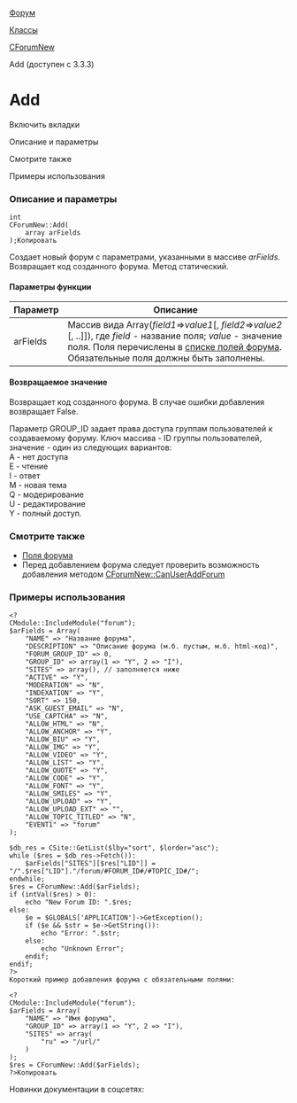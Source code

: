 [Форум](/api_help/forum/index.php)

[Классы](/api_help/forum/developer/index.php)

[CForumNew](/api_help/forum/developer/cforumnew/index.php)

Add (доступен с 3.3.3)

Add
===

Включить вкладки

Описание и параметры

Смотрите также

Примеры использования

### Описание и параметры

```
int
CForumNew::Add(
	array arFields
);Копировать
```

Создает новый форум с параметрами, указанными в массиве *arFields*. Возвращает код созданного форума. Метод статический.

#### Параметры функции

| Параметр | Описание |
| --- | --- |
| arFields | Массив вида Array(*field1*=>*value1*[, *field2*=>*value2* [, ..]]), где     *field* - название поля;   *value* - значение поля.     Поля перечислены в [списке полей форума](/api_help/forum/fields.php#cforumnew). Обязательные поля должны быть заполнены. |

#### Возвращаемое значение

Возвращает код созданного форума. В случае ошибки добавления возвращает False.
  
  
Параметр GROUP\_ID задает права доступа группам пользователей к создаваемому форуму. Ключ массива - ID группы пользователей, значение - один из следующих вариантов:   
A - нет доступа   
E - чтение   
I - ответ   
M - новая тема   
Q - модерирование   
U - редактирование   
Y - полный доступ.

### Смотрите также

* [Поля форума](/api_help/forum/fields.php#cforumnew)
* Перед добавлением форума следует проверить возможность добавления методом [CForumNew::CanUserAddForum](/api_help/forum/developer/cforumnew/canuseraddforum.php)

### Примеры использования

```
<?
CModule::IncludeModule("forum");
$arFields = Array(
	"NAME" => "Название форума", 
	"DESCRIPTION" => "Описание форума (м.б. пустым, м.б. html-код)",
	"FORUM_GROUP_ID" => 0,
	"GROUP_ID" => array(1 => "Y", 2 => "I"), 
	"SITES" => array(), // заполняется ниже
	"ACTIVE" => "Y", 
	"MODERATION" => "N",
	"INDEXATION" => "Y",
	"SORT" => 150,
	"ASK_GUEST_EMAIL" => "N",
	"USE_CAPTCHA" => "N",
	"ALLOW_HTML" => "N",
	"ALLOW_ANCHOR" => "Y",
	"ALLOW_BIU" => "Y",
	"ALLOW_IMG" => "Y",
	"ALLOW_VIDEO" => "Y",
	"ALLOW_LIST" => "Y",
	"ALLOW_QUOTE" => "Y",
	"ALLOW_CODE" => "Y",
	"ALLOW_FONT" => "Y",
	"ALLOW_SMILES" => "Y",
	"ALLOW_UPLOAD" => "Y", 
	"ALLOW_UPLOAD_EXT" => "",
	"ALLOW_TOPIC_TITLED" => "N", 
	"EVENT1" => "forum"
);
   
$db_res = CSite::GetList($lby="sort", $lorder="asc");
while ($res = $db_res->Fetch()):
	$arFields["SITES"][$res["LID"]] = "/".$res["LID"]."/forum/#FORUM_ID#/#TOPIC_ID#/";
endwhile;
$res = CForumNew::Add($arFields);
if (intVal($res) > 0):
	echo "New Forum ID: ".$res;
else:
	$e = $GLOBALS['APPLICATION']->GetException();
	if ($e && $str = $e->GetString()):
		echo "Error: ".$str;
	else:
		echo "Unknown Error";
	endif;
endif;
?>
Короткий пример добавления форума c обязательными полями:
 
<?
CModule::IncludeModule("forum");
$arFields = Array(
	"NAME" => "Имя форума",
	"GROUP_ID" => array(1 => "Y", 2 => "I"), 
	"SITES" => array(
		"ru" => "/url/"
	)
);
$res = CForumNew::Add($arFields);
?>Копировать
```

Новинки документации в соцсетях: